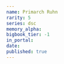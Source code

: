```yaml
---
name: Primarch Ruhn
rarity: 5
series: dsc
memory_alpha:
bigbook_tier: -1
in_portal:
date:
published: true
---
```



